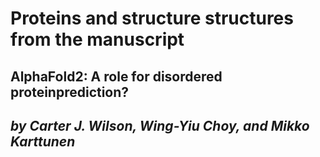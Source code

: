 # Proteins  and structure structures from the manuscript

## AlphaFold2:  A role for disordered proteinprediction?
## *by Carter J. Wilson, Wing-Yiu Choy, and Mikko Karttunen*

